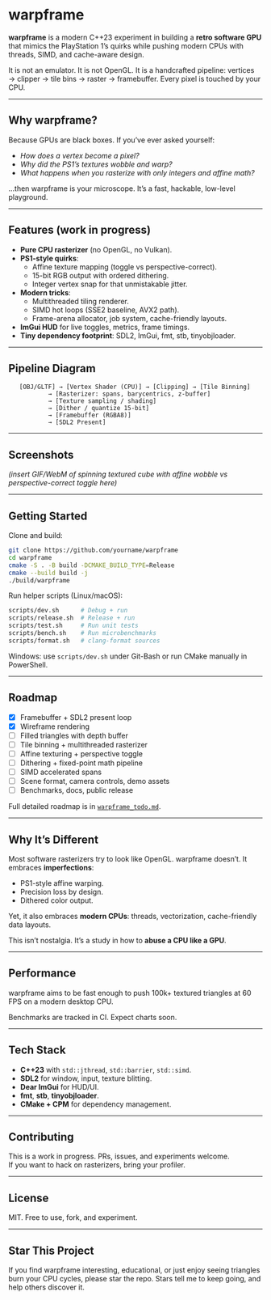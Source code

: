 
# warpframe

**warpframe** is a modern C++23 experiment in building a **retro software GPU** that mimics the PlayStation 1’s quirks while pushing modern CPUs with threads, SIMD, and cache-aware design.

It is not an emulator. It is not OpenGL. It is a handcrafted pipeline: vertices → clipper → tile bins → raster → framebuffer. Every pixel is touched by your CPU.

---

## Why warpframe?

Because GPUs are black boxes. If you’ve ever asked yourself:

- *How does a vertex become a pixel?*  
- *Why did the PS1’s textures wobble and warp?*  
- *What happens when you rasterize with only integers and affine math?*  

…then warpframe is your microscope. It’s a fast, hackable, low-level playground.

---

## Features (work in progress)

- **Pure CPU rasterizer** (no OpenGL, no Vulkan).  
- **PS1-style quirks**:  
  - Affine texture mapping (toggle vs perspective-correct).  
  - 15-bit RGB output with ordered dithering.  
  - Integer vertex snap for that unmistakable jitter.  
- **Modern tricks**:  
  - Multithreaded tiling renderer.  
  - SIMD hot loops (SSE2 baseline, AVX2 path).  
  - Frame-arena allocator, job system, cache-friendly layouts.  
- **ImGui HUD** for live toggles, metrics, frame timings.  
- **Tiny dependency footprint**: SDL2, ImGui, fmt, stb, tinyobjloader.  

---

## Pipeline Diagram

```
   [OBJ/GLTF] → [Vertex Shader (CPU)] → [Clipping] → [Tile Binning]
           → [Rasterizer: spans, barycentrics, z-buffer]
           → [Texture sampling / shading]
           → [Dither / quantize 15-bit]
           → [Framebuffer (RGBA8)]
           → [SDL2 Present]
```

---

## Screenshots

*(insert GIF/WebM of spinning textured cube with affine wobble vs perspective-correct toggle here)*

---

## Getting Started

Clone and build:

```bash
git clone https://github.com/yourname/warpframe
cd warpframe
cmake -S . -B build -DCMAKE_BUILD_TYPE=Release
cmake --build build -j
./build/warpframe
```

Run helper scripts (Linux/macOS):

```bash
scripts/dev.sh      # Debug + run
scripts/release.sh  # Release + run
scripts/test.sh     # Run unit tests
scripts/bench.sh    # Run microbenchmarks
scripts/format.sh   # clang-format sources
```

Windows: use `scripts/dev.sh` under Git-Bash or run CMake manually in PowerShell.

---

## Roadmap

- [x] Framebuffer + SDL2 present loop  
- [x] Wireframe rendering  
- [ ] Filled triangles with depth buffer  
- [ ] Tile binning + multithreaded rasterizer  
- [ ] Affine texturing + perspective toggle  
- [ ] Dithering + fixed-point math pipeline  
- [ ] SIMD accelerated spans  
- [ ] Scene format, camera controls, demo assets  
- [ ] Benchmarks, docs, public release  

Full detailed roadmap is in [`warpframe_todo.md`](./warpframe_todo.md).

---

## Why It’s Different

Most software rasterizers try to look like OpenGL. warpframe doesn’t. It embraces **imperfections**:

- PS1-style affine warping.  
- Precision loss by design.  
- Dithered color output.  

Yet, it also embraces **modern CPUs**: threads, vectorization, cache-friendly data layouts.

This isn’t nostalgia. It’s a study in how to **abuse a CPU like a GPU**.

---

## Performance

warpframe aims to be fast enough to push 100k+ textured triangles at 60 FPS on a modern desktop CPU.  

Benchmarks are tracked in CI. Expect charts soon.

---

## Tech Stack

- **C++23** with `std::jthread`, `std::barrier`, `std::simd`.  
- **SDL2** for window, input, texture blitting.  
- **Dear ImGui** for HUD/UI.  
- **fmt**, **stb**, **tinyobjloader**.  
- **CMake + CPM** for dependency management.  

---

## Contributing

This is a work in progress. PRs, issues, and experiments welcome.  
If you want to hack on rasterizers, bring your profiler.

---

## License

MIT. Free to use, fork, and experiment.

---

## Star This Project

If you find warpframe interesting, educational, or just enjoy seeing triangles burn your CPU cycles, please star the repo. Stars tell me to keep going, and help others discover it.

